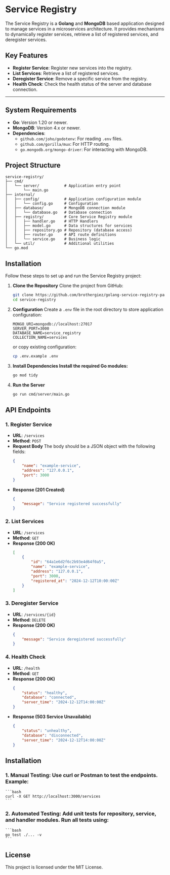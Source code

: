 # **Service Registry**

The Service Registry is a **Golang** and **MongoDB** based application designed to manage services in a microservices architecture. It provides mechanisms to dynamically register services, retrieve a list of registered services, and deregister services.

## **Key Features**
- **Register Service**: Register new services into the registry.
- **List Services**: Retrieve a list of registered services.
- **Deregister Service**: Remove a specific service from the registry.
- **Health Check**: Check the health status of the server and database connection.

---

## **System Requirements**
- **Go**: Version 1.20 or newer.
- **MongoDB**: Version 4.x or newer.
- **Dependencies**:
  - `github.com/joho/godotenv`: For reading `.env` files.
  - `github.com/gorilla/mux`: For HTTP routing.
  - `go.mongodb.org/mongo-driver`: For interacting with MongoDB.


## **Project Structure**
```
service-registry/
├── cmd/
│   └── server/           # Application entry point
│       └── main.go
├── internal/
│   ├── config/           # Application configuration module
│   │   └── config.go     # Configuration 
│   ├── database/         # MongoDB connection module 
│   │   └── database.go   # Database connection
│   ├── registry/         # Core Service Registry module
│   │   ├── handler.go    # HTTP Handlers
│   │   ├── model.go      # Data structures for services
│   │   ├── repository.go # Repository (database access)
│   │   ├── router.go     # API route definitions
│   │   └── service.go    # Business logic
│   └── util/             # Additional utilities
└── go.mod

```


## **Installation**
Follow these steps to set up and run the Service Registry project:

1. **Clone the Repository**
   Clone the project from GitHub:
   ```bash
   git clone https://github.com/brothergiez/golang-service-registry-pattern.git
   cd service-registry
   ```

2. **Configuration**
    Create a `.env` file in the root directory to store application configuration:

    ```env
    MONGO_URI=mongodb://localhost:27017
    SERVER_PORT=3000
    DATABASE_NAME=service_registry
    COLLECTION_NAME=services
    ```

    or copy existing configuration:
    ```bash
    cp .env.example .env
    ```


2. **Install Dependencies Install the required Go modules:**
   ```bash
   go mod tidy
   ```

2. **Run the Server**
   ```bash
   go run cmd/server/main.go
   ```

## **API Endpoints**
### **1. Register Service**

- **URL**: `/services`
- **Method**: `POST`
- **Request Body**
    The body should be a JSON object with the following fields:
    ```json
    {
        "name": "example-service",
        "address": "127.0.0.1",
        "port": 3000
    }
    ```
- **Response (201 Created)**
    ```json
    {
        "message": "Service registered successfully"
    }
    ```

### **2. List Services**

- **URL**: `/services`
- **Method**: `GET`
- **Response (200 OK)**
    ```json
    [
        {
            "id": "64a1e6d2f6c2b93e4d64f0a5",
            "name": "example-service",
            "address": "127.0.0.1",
            "port": 3000,
            "registered_at": "2024-12-12T10:00:00Z"
        }
    ]
    ```

### **3. Deregister Service**

- **URL**: `/services/{id}`
- **Method**: `DELETE`
- **Response (200 OK)**
    ```json
    {
        "message": "Service deregistered successfully"
    }

    ```

### **4. Health Check**

- **URL**: `/health`
- **Method**: `GET`
- **Response (200 OK)**
    ```json
    {
        "status": "healthy",
        "database": "connected",
        "server_time": "2024-12-12T14:00:00Z"
    }

    ```
- **Response (503 Service Unavailable)**
    ```json
    {
        "status": "unhealthy",
        "database": "disconnected",
        "server_time": "2024-12-12T14:00:00Z"
    }

    ```

## **Installation**
### **1. Manual Testing: Use curl or Postman to test the endpoints. Example:**
    ```bash
    curl -X GET http://localhost:3000/services
    ```

### **2. Automated Testing: Add unit tests for repository, service, and handler modules. Run all tests using:**
    ```bash
    go test ./... -v
    ```

## **License**
This project is licensed under the MIT License.


